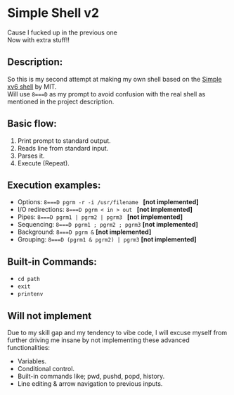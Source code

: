 <h1>Simple Shell v2</h1>
Cause I fucked up in the previous one <br>
Now with extra stuff!!

<h2>Description:</h2>

So this is my second attempt at making my own shell based on the [Simple xv6 shell](https://pdos.csail.mit.edu/6.828/2019/labs/sh.html) by MIT. <br>
Will use `8===D` as my prompt to avoid confusion with the real shell as mentioned in the project description.

<h2>Basic flow:</h2>

1. Print prompt to standard output.
2. Reads line from standard input.
3. Parses it.
4. Execute (Repeat).

<h2>Execution examples:</h2>

- Options: `8===D pgrm -r -i /usr/filename ` **[not implemented]**
- I/O redirections: `8===D pgrm < in > out ` **[not implemented]**
- Pipes: `8===D pgrm1 | pgrm2 | pgrm3 ` **[not implemented]**
- Sequencing: `8===D pgrm1 ; pgrm2 ; pgrm3` **[not implemented]**
- Background: `8===D pgrm &` **[not implemented]**
- Grouping: `8===D (pgrm1 & pgrm2) | pgrm3` **[not implemented]**

<h2>Built-in Commands:</h2>

- `cd path`
- `exit`
- `printenv`

<h2>Will not implement</h3>

Due to my skill gap and my tendency to vibe code, I will excuse myself from further driving me insane by not implementing these advanced functionalities:

- Variables.
- Conditional control.
- Built-in commands like; pwd, pushd, popd, history.
- Line editing & arrow navigation to previous inputs.
